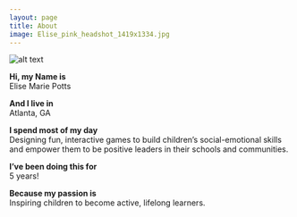 ```yaml
---
layout: page
title: About
image: Elise_pink_headshot_1419x1334.jpg
---
```


![alt text](https://github.com/elisepotts/elisepotts.github.io/raw/master/images/Elise_pink_headshot_1419x1334.jpg "Elise Potts headshot")

**Hi, my Name is**  
Elise Marie Potts


**And I live in**  
Atlanta, GA


**I spend most of my day**  
Designing fun, interactive games to build children’s social-emotional skills and empower them to be positive leaders in their schools and communities.


**I’ve been doing this for**  
5 years! 


**Because my passion is**  
Inspiring children to become active, lifelong learners.

